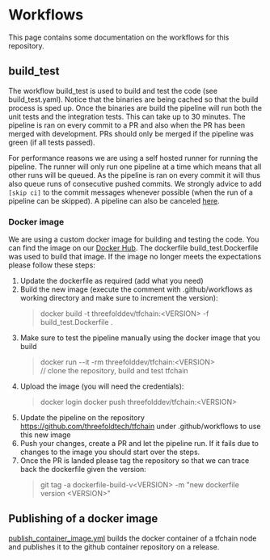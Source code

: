 # Workflows

This page contains some documentation on the workflows for this repository.

## build_test

The workflow build_test is used to build and test the code (see build_test.yaml). Notice that the binaries are being cached so that the build process is sped up. Once the binaries are build the pipeline will run both the unit tests and the integration tests. This can take up to 30 minutes. The pipeline is ran on every commit to a PR and also when the PR has been merged with development. PRs should only be merged if the pipeline was green (if all tests passed).

For performance reasons we are using a self hosted runner for running the pipeline. The runner will only run one pipeline at a time which means that all other runs will be queued. As the pipeline is ran on every commit it will thus also queue runs of consecutive pushed commits. We strongly advice to add `[skip ci]` to the commit messages whenever possible (when the run of a pipeline can be skipped). A pipeline can also be canceled [here](https://github.com/threefoldtech/tfchain/actions).

### Docker image

We are using a custom docker image for building and testing the code. You can find the image on our [Docker Hub](https://hub.docker.com/repository/docker/threefolddev/tfchain). The dockerfile build_test.Dockerfile was used to build that image. If the image no longer meets the expectations please follow these steps:

1) Update the dockerfile as required (add what you need)
2) Build the new image (execute the comment with .github/workflows as working directory and make sure to increment the version):
    > docker build -t threefolddev/tfchain:\<VERSION> -f build_test.Dockerfile .
3) Make sure to test the pipeline manually using the docker image that you build
    > docker run --it -rm threefolddev/tfchain:\<VERSION> \
    > // clone the repository, build and test tfchain
4) Upload the image (you will need the credentials):
    > docker login
    > docker push threefolddev/tfchain:\<VERSION>
5) Update the pipeline on the repository <https://github.com/threefoldtech/tfchain> under .github/workflows to use this new image
6) Push your changes, create a PR and let the pipeline run. If it fails due to changes to the image you should start over the steps.
7) Once the PR is landed please tag the repository so that we can trace back the dockerfile given the version:
    > git tag -a dockerfile-build-v\<VERSION> -m "new dockerfile version \<VERSION>"

## Publishing of a docker image

[publish_container_image.yml](./publish_container_image.yml) builds the docker container of a tfchain node and publishes it to the github container repository on a release.
